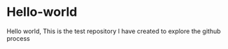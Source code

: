 # Hello-world

Hello world,
This is the test repository I have created to explore the github process 
